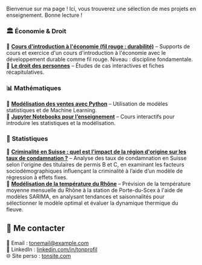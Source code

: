 Bienvenue sur ma page ! Ici, vous trouverez une sélection de mes projets en enseignement. Bonne lecture !

### 🏛️ **Économie & Droit**  
📌 **[Cours d'introduction à l'économie (fil rouge : durabilité)](https://lienversPDF.com)** – Supports de cours et exercice d'un cours d'introduction à l'économie avec le développement durable comme fil rouge. Niveau : discipline fondamentale.
📌 **[Le droit des personnes](https://lienversPDF.com)** – Études de cas interactives et fiches récapitulatives.  

### 📊 **Mathématiques**  
📌 **[Modélisation des ventes avec Python](https://lienversRepo.com)** – Utilisation de modèles statistiques et de Machine Learning.  
📌 **[Jupyter Notebooks pour l’enseignement](https://lienversRepo.com)** – Cours interactifs pour introduire les statistiques et la modélisation.  

### 🎥 **Statistiques**  
📌 **[Criminalité en Suisse : quel est l'impact de la région d'origine sur les taux de condamnation ?](https://github.com/LKunz/Projets/blob/main/Criminality.pdf)** – Analyse des taux de condamnation en Suisse selon l'origine des titulaires de permis B et C, en examinant les facteurs sociodémographiques influençant la criminalité à l’aide d’un modèle de régression à effets fixes.  
📌 **[Modélisation de la température du Rhône](https://github.com/LKunz/Projets/blob/main/SARIMA_rhone.pdf)** – Prévision de la température moyenne mensuelle du Rhône à la station de Porte-du-Scex à l'aide de modèles SARIMA, en analysant tendances et saisonnalités pour sélectionner le modèle optimal et évaluer la dynamique thermique du fleuve. 
  

## 🔗 Me contacter  
📧 Email : [tonemail@example.com](mailto:tonemail@example.com)  
🔗 LinkedIn : [linkedin.com/in/tonprofil](https://linkedin.com/in/tonprofil)  
🌐 Site perso : [tonsite.com](https://tonsite.com) 
